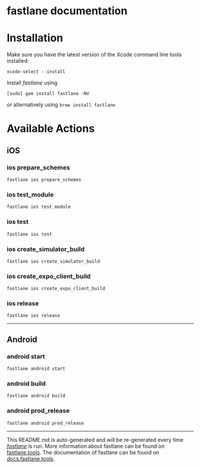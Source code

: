 fastlane documentation
================
# Installation

Make sure you have the latest version of the Xcode command line tools installed:

```
xcode-select --install
```

Install _fastlane_ using
```
[sudo] gem install fastlane -NV
```
or alternatively using `brew install fastlane`

# Available Actions
## iOS
### ios prepare_schemes
```
fastlane ios prepare_schemes
```

### ios test_module
```
fastlane ios test_module
```

### ios test
```
fastlane ios test
```

### ios create_simulator_build
```
fastlane ios create_simulator_build
```

### ios create_expo_client_build
```
fastlane ios create_expo_client_build
```

### ios release
```
fastlane ios release
```


----

## Android
### android start
```
fastlane android start
```

### android build
```
fastlane android build
```

### android prod_release
```
fastlane android prod_release
```


----

This README.md is auto-generated and will be re-generated every time [_fastlane_](https://fastlane.tools) is run.
More information about fastlane can be found on [fastlane.tools](https://fastlane.tools).
The documentation of fastlane can be found on [docs.fastlane.tools](https://docs.fastlane.tools).
